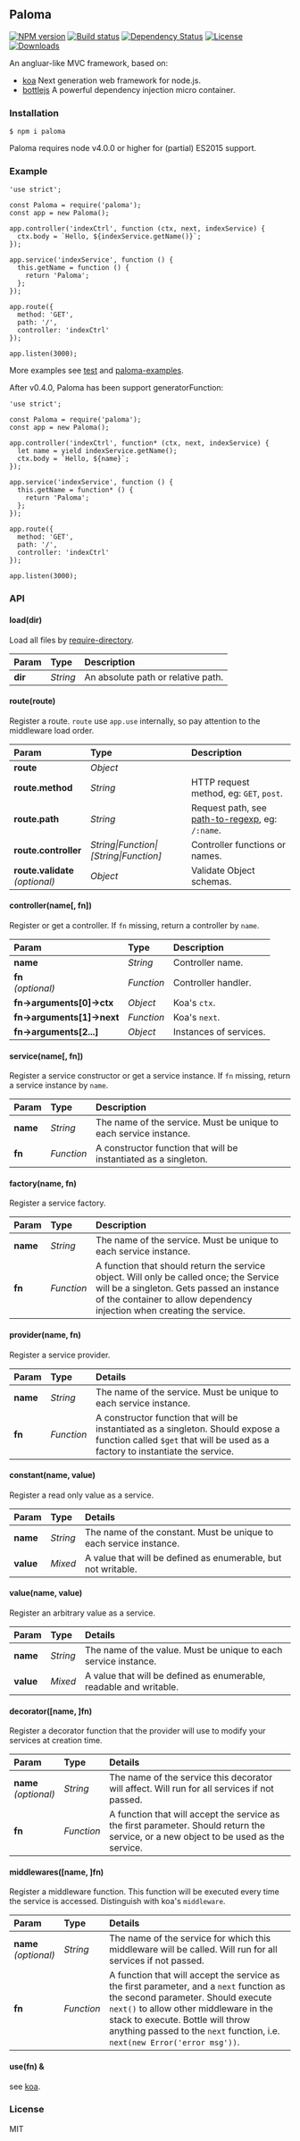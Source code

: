 ## Paloma

[![NPM version][npm-image]][npm-url]
[![Build status][travis-image]][travis-url]
[![Dependency Status][david-image]][david-url]
[![License][license-image]][license-url]
[![Downloads][downloads-image]][downloads-url]

An angluar-like MVC framework, based on:

- [koa](https://github.com/koajs/koa) Next generation web framework for node.js.
- [bottlejs](https://github.com/young-steveo/bottlejs) A powerful dependency injection micro container.

### Installation

```
$ npm i paloma
```

Paloma requires node v4.0.0 or higher for (partial) ES2015 support.

### Example

```
'use strict';

const Paloma = require('paloma');
const app = new Paloma();

app.controller('indexCtrl', function (ctx, next, indexService) {
  ctx.body = `Hello, ${indexService.getName()}`;
});

app.service('indexService', function () {
  this.getName = function () {
    return 'Paloma';
  };
});

app.route({
  method: 'GET',
  path: '/',
  controller: 'indexCtrl'
});

app.listen(3000);
```
More examples see [test](./test) and [paloma-examples](https://github.com/palomajs/paloma-examples).

After v0.4.0, Paloma has been support generatorFunction:

```
'use strict';

const Paloma = require('paloma');
const app = new Paloma();

app.controller('indexCtrl', function* (ctx, next, indexService) {
  let name = yield indexService.getName();
  ctx.body = `Hello, ${name}`;
});

app.service('indexService', function () {
  this.getName = function* () {
    return 'Paloma';
  };
});

app.route({
  method: 'GET',
  path: '/',
  controller: 'indexCtrl'
});

app.listen(3000);
```

### API

#### load(dir)

Load all files by [require-directory](https://github.com/troygoode/node-require-directory).

Param     | Type       | Description
:---------|:-----------|:-----------
**dir**   | *String*   | An absolute path or relative path.

#### route(route)

Register a route. `route` use `app.use` internally, so pay attention to the middleware load order.

Param                                 | Type                                 | Description
:-------------------------------------|:-------------------------------------|:-----------
**route**                             | *Object*                             | 
**route.method**                      | *String*                             | HTTP request method, eg: `GET`, `post`.
**route.path**                        | *String*                             | Request path, see [path-to-regexp](https://github.com/pillarjs/path-to-regexp), eg: `/:name`.
**route.controller**                  | *String\|Function\|[String\|Function]*  | Controller functions or names.
**route.validate**<br />*(optional)*  | *Object*                             | Validate Object schemas.

#### controller(name[, fn])

Register or get a controller. If `fn` missing, return a controller by `name`.

Param                       | Type        | Description
:---------------------------|:------------|:-----------
**name**                    | *String*    | Controller name.
**fn**<br />*(optional)*    | *Function*  | Controller handler.
**fn->arguments[0]->ctx**   | *Object*    | Koa's `ctx`.
**fn->arguments[1]->next**  | *Function*  | Koa's `next`.
**fn->arguments[2...]**     | *Object*    | Instances of services.

#### service(name[, fn])

Register a service constructor or get a service instance. If `fn` missing, return a service instance by `name`.

Param      | Type       | Description
:----------|:-----------|:-----------
**name**   | *String*   | The name of the service.  Must be unique to each service instance.
**fn**     | *Function* | A constructor function that will be instantiated as a singleton.

#### factory(name, fn)

Register a service factory.

Param       | Type       | Description
:-----------|:-----------|:--------
**name**    | *String*   | The name of the service.  Must be unique to each service instance.
**fn**      | *Function* | A function that should return the service object. Will only be called once; the Service will be a singleton. Gets passed an instance of the container to allow dependency injection when creating the service.

#### provider(name, fn)

Register a service provider.

Param        | Type       | Details
:------------|:-----------|:--------
**name**     | *String*   | The name of the service. Must be unique to each service instance.
**fn**       | *Function* | A constructor function that will be instantiated as a singleton. Should expose a function called `$get` that will be used as a factory to instantiate the service.

#### constant(name, value)

Register a read only value as a service.

Param     | Type       | Details
:---------|:-----------|:--------
**name**  | *String*   | The name of the constant. Must be unique to each service instance.
**value** | *Mixed*    | A value that will be defined as enumerable, but not writable.

#### value(name, value)

Register an arbitrary value as a service.

Param      | Type     | Details
:----------|:---------|:--------
**name**   | *String* | The name of the value. Must be unique to each service instance.
**value**  | *Mixed*  | A value that will be defined as enumerable, readable and writable.

#### decorator([name, ]fn)

Register a decorator function that the provider will use to modify your services at creation time.

Param                      | Type       | Details
:--------------------------|:-----------|:--------
**name**<br />*(optional)* | *String*   | The name of the service this decorator will affect. Will run for all services if not passed.
**fn**                     | *Function* | A function that will accept the service as the first parameter. Should return the service, or a new object to be used as the service.

#### middlewares([name, ]fn)

Register a middleware function. This function will be executed every time the service is accessed. Distinguish with koa's `middleware`.

Param                      | Type       | Details
:--------------------------|:-----------|:--------
**name**<br />*(optional)* | *String*   | The name of the service for which this middleware will be called. Will run for all services if not passed.
**fn**                     | *Function* | A function that will accept the service as the first parameter, and a `next` function as the second parameter. Should execute `next()` to allow other middleware in the stack to execute. Bottle will throw anything passed to the `next` function, i.e. `next(new Error('error msg'))`.

#### use(fn) &

see [koa](https://github.com/koajs/koa/blob/master/docs/api/index.md).

### License

MIT

[npm-image]: https://img.shields.io/npm/v/paloma.svg?style=flat-square
[npm-url]: https://npmjs.org/package/paloma
[travis-image]: https://img.shields.io/travis/palomajs/paloma.svg?style=flat-square
[travis-url]: https://travis-ci.org/palomajs/paloma
[david-image]: http://img.shields.io/david/palomajs/paloma.svg?style=flat-square
[david-url]: https://david-dm.org/palomajs/paloma
[license-image]: http://img.shields.io/npm/l/paloma.svg?style=flat-square
[license-url]: LICENSE
[downloads-image]: http://img.shields.io/npm/dm/paloma.svg?style=flat-square
[downloads-url]: https://npmjs.org/package/paloma
